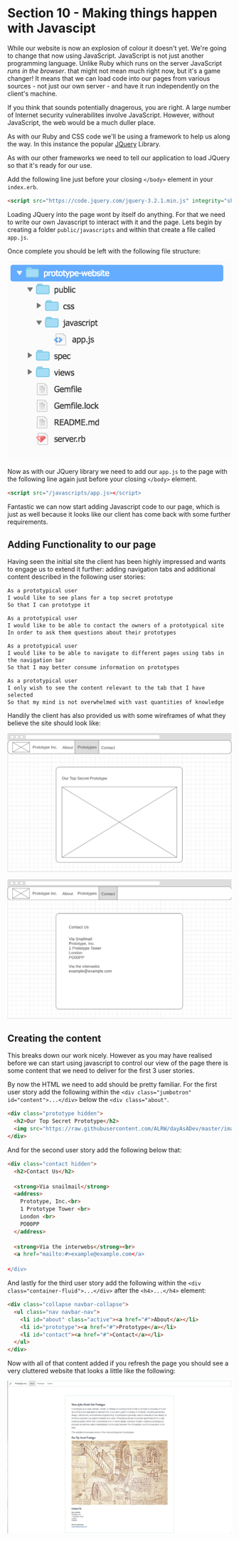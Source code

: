 Section 10 - Making things happen with Javascipt
===============================================

While our website is now an explosion of colour it doesn't yet. We're going to change that now using JavaScript. JavaScript is not just another programming language. Unlike Ruby which runs on the server JavaScript *runs in the browser*. that might not mean much right now, but it's a game changer! It means that we can load code into our pages from various sources - not just our own server - and have it run independently on the client's machine.

If you think that sounds potentially dnagerous, you are right. A large number of Internet security vulnerabilites involve JavaScript. However, without JavaScript, the web would be a much duller place.

As with our Ruby and CSS code we'll be using a framework to help us along the way. In this instance the popular [JQuery](https://jquery.com/) Library.

As with our other frameworks we need to tell our application to load JQuery so that it's ready for our use.

Add the following line just before your closing `</body>` element in your `index.erb`.

```html
<script src="https://code.jquery.com/jquery-3.2.1.min.js" integrity="sha256-hwg4gsxgFZhOsEEamdOYGBf13FyQuiTwlAQgxVSNgt4=" crossorigin="anonymous"></script>
```

Loading JQuery into the page wont by itself do anything. For that we need to write our own Javascript to interact with it and the page. Lets begin by creating a folder `public/javascripts` and within that create a file called `app.js`.

Once complete you should be left with the following file structure:

![Final file tree](../images/finalTree.png)

Now as with our JQuery library we need to add our `app.js` to the page with the following line again just before your closing `</body>` element.

```html
<script src="/javascripts/app.js></script>
```

Fantastic we can now start adding Javascript code to our page, which is just as well because it looks like our client has come back with some further requirements.

Adding Functionality to our page
--------------------------------

Having seen the initial site the client has been highly impressed and wants to engage us to extend it further: adding navigation tabs and additional content described in the following user stories:

```
As a prototypical user
I would like to see plans for a top secret prototype
So that I can prototype it
```

```
As a prototypical user
I would like to be able to contact the owners of a prototypical site
In order to ask them questions about their prototypes
```

```
As a prototypical user
I would like to be able to navigate to different pages using tabs in the navigation bar
So that I may better consume information on prototypes
```

```
As a prototypical user
I only wish to see the content relevant to the tab that I have selected
So that my mind is not overwhelmed with vast quantities of knowledge
```

Handily the client has also provided us with some wireframes of what they believe the site should look like:

![Image WireFrame](../images/imageWireframe.png)

![Contact WireFrame](../images/contactWireframe.png)

Creating the content
--------------------

This breaks down our work nicely. However as you may have realised before we can start using javascript to control our view of the page there is some content that we need to deliver for the first 3 user stories.

By now the HTML we need to add should be pretty familiar. For the first user story add the following within the `<div class="jumbotron" id="content">...</div>` below the `<div class="about"`.

```html
<div class="prototype hidden">
  <h2>Our Top Secret Prototype</h2>
  <img src="https://raw.githubusercontent.com/ALRW/dayAsADev/master/images/tsPrototype.png" class="img-responsive img-rounded"></img>
</div>
```

And for the second user story add the following below that:

```html
<div class="contact hidden">
  <h2>Contact Us</h2>

  <strong>Via snailmail</strong>
  <address>
    Prototype, Inc.<br>
    1 Prototype Tower <br>
    London <br>
    PO00PP
  </address>

  <strong>Via the interwebs</strong><br>
  <a href="mailto:#>example@example.com</a>

</div>
```

And lastly for the third user story add the following within the `<div class="container-fluid">...</div>` after the `<h4>...</h4>` element:

```html
<div class="collapse navbar-collapse">
  <ul class="nav navbar-nav">
    <li id="about" class="active"><a href="#">About</a></li>
    <li id="prototype"><a href="#">Prototype</a></li>
    <li id="contact"><a href="#">Contact</a></li>
  </ul>
</div>
```

Now with all of that content added if you refresh the page you should see a very cluttered website that looks a little like the following:

![Cluttered homepage](../images/clutteredHomepage.png)
